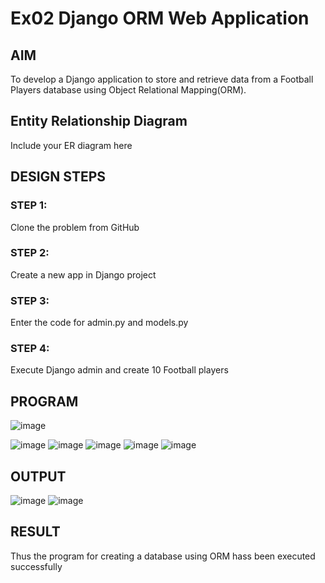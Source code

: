 # Ex02 Django ORM Web Application
## AIM
To develop a Django application to store and retrieve data from a Football Players database using Object Relational Mapping(ORM).

## Entity Relationship Diagram

Include your ER diagram here

## DESIGN STEPS

### STEP 1:
Clone the problem from GitHub

### STEP 2:
Create a new app in Django project

### STEP 3:
Enter the code for admin.py and models.py

### STEP 4:
Execute Django admin and create 10 Football players

## PROGRAM
![image](https://github.com/Tanessha/ORM/assets/140876194/a7135dda-1546-4499-be95-bd4c2133efbe)

![image](https://github.com/Tanessha/ORM/assets/140876194/0d5fc6cf-2b33-4a23-b921-ec9b31947890)
![image](https://github.com/Tanessha/ORM/assets/140876194/db7e1a1b-a1bf-4975-91af-2575196073a2)
![image](https://github.com/Tanessha/ORM/assets/140876194/c919fd86-a397-4ff1-9a74-5cfa7aeba1a9)
![image](https://github.com/Tanessha/ORM/assets/140876194/fe954466-8d8c-4e88-a235-c36549fc6dc0)
![image](https://github.com/Tanessha/ORM/assets/140876194/bd972277-a7e5-45f3-b2a5-2160d4223635)

## OUTPUT
![image](https://github.com/Tanessha/ORM/assets/140876194/03b442c4-681d-41cb-b10e-a267eef594a4)
![image](https://github.com/Tanessha/ORM/assets/140876194/e920155a-207e-4bc5-9388-1bdb497dc781)

## RESULT
Thus the program for creating a database using ORM hass been executed successfully
